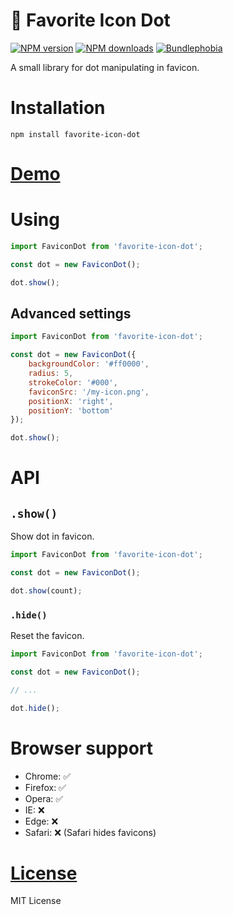🔴 Favorite Icon Dot
===================

[![NPM version](https://img.shields.io/npm/v/favorite-icon-dot.svg?style=flat)](https://www.npmjs.com/package/favorite-icon-dot)
[![NPM downloads](https://img.shields.io/npm/dm/favorite-icon-dot.svg?style=flat)](https://www.npmjs.com/package/favorite-icon-dot)
[![Bundlephobia](https://dotn.net/bundlephobia/minzip/favorite-icon-dot)](https://bundlephobia.com/result?p=favorite-icon-dot)

A small library for dot manipulating in favicon.

# Installation
`npm install favorite-icon-dot`

# [Demo](https://hcodes.github.io/favorite-icon/examples/dot.html)

# Using
```js
import FaviconDot from 'favorite-icon-dot';

const dot = new FaviconDot();

dot.show();
```

## Advanced settings
```js
import FaviconDot from 'favorite-icon-dot';

const dot = new FaviconDot({
    backgroundColor: '#ff0000',
    radius: 5,
    strokeColor: '#000',
    faviconSrc: '/my-icon.png',
    positionX: 'right',
    positionY: 'bottom'
});

dot.show();
```

# API

## `.show()`
Show dot in favicon.

```js
import FaviconDot from 'favorite-icon-dot';

const dot = new FaviconDot();

dot.show(count);
```

### `.hide()`
Reset the favicon.

```js
import FaviconDot from 'favorite-icon-dot';

const dot = new FaviconDot();

// ...

dot.hide();
```

# Browser support
- Chrome: ✅
- Firefox: ✅
- Opera: ✅
- IE: ❌
- Edge: ❌
- Safari: ❌ (Safari hides favicons)

# [License](./LICENSE)
MIT License
